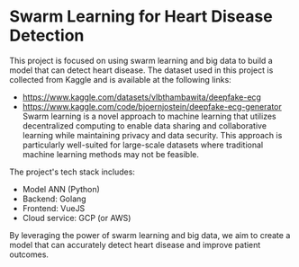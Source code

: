 # Swarm Learning for Heart Disease Detection

This project is focused on using swarm learning and big data to build a model that can detect heart disease. The dataset used in this project is collected from Kaggle and is available at the following links:

- https://www.kaggle.com/datasets/vlbthambawita/deepfake-ecg
- https://www.kaggle.com/code/bjoernjostein/deepfake-ecg-generator
Swarm learning is a novel approach to machine learning that utilizes decentralized computing to enable data sharing and collaborative learning while maintaining privacy and data security. This approach is particularly well-suited for large-scale datasets where traditional machine learning methods may not be feasible.

The project's tech stack includes:

- Model ANN (Python)
- Backend: Golang
- Frontend: VueJS
- Cloud service: GCP (or AWS)

By leveraging the power of swarm learning and big data, we aim to create a model that can accurately detect heart disease and improve patient outcomes.
